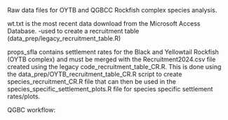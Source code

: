 Raw data files for OYTB and QGBCC Rockfish complex species analysis.

wt.txt is the most recent data download from the Microsoft Access Database.
  -used to create a recruitment table (data_prep/legacy_recruitment_table.R)

props_sfla contains settlement rates for the Black and Yellowtail Rockfish (OYTB complex) and must be merged with the Recruitment2024.csv file created using the legacy code_recruitment_table_CR.R. 
This is done using the data_prep/OYTB_recruitment_table_CR.R script to create species_recruitment_CR.R file that can then be used in the species_specific_settlement_plots.R file for species specific settlement rates/plots.

QGBC workflow:


